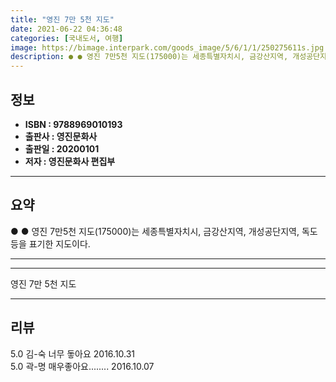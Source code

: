 ```yaml
---
title: "영진 7만 5천 지도"
date: 2021-06-22 04:36:48
categories: [국내도서, 여행]
image: https://bimage.interpark.com/goods_image/5/6/1/1/250275611s.jpg
description: ● ● 영진 7만5천 지도(175000)는 세종특별자치시, 금강산지역, 개성공단지역, 독도 등을 표기한 지도이다.
---
```


## **정보**

- **ISBN : 9788969010193**
- **출판사 : 영진문화사**
- **출판일 : 20200101**
- **저자 : 영진문화사 편집부**

------



## **요약**

●  ●  영진 7만5천 지도(175000)는 세종특별자치시, 금강산지역, 개성공단지역, 독도 등을 표기한 지도이다.

------



------


영진 7만 5천 지도 

------


## **리뷰** 

5.0 김-숙 너무 돟아요 2016.10.31 <br/>5.0 곽-명 매우좋아요........ 2016.10.07 <br/>